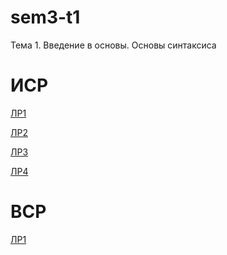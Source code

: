 # sem3-t1
Тема 1. Введение в основы. Основы синтаксиса

# ИСР
[ЛР1]()

[ЛР2](invartask1.2.py)

[ЛР3](invartask1.3.py)

[ЛР4](invartask1.4.py)

# ВСР
[ЛР1]()
